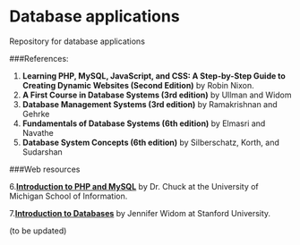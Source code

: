 Database applications
============

Repository for database applications

###References:
1. **Learning PHP, MySQL, JavaScript, and CSS: A Step-by-Step Guide to Creating Dynamic Websites (Second Edition)** by Robin Nixon. 
2. **A First Course in Database Systems (3rd edition)** by Ullman and Widom
3. **Database Management Systems (3rd edition)** by Ramakrishnan and Gehrke
4. **Fundamentals of Database Systems (6th edition)** by Elmasri and Navathe
5. **Database System Concepts (6th edition)** by Silberschatz, Korth, and Sudarshan


###Web resources

6.**[Introduction to PHP and MySQL](http://www.php-intro.com/)** by Dr. Chuck at the University of Michigan School of Information.

7.**[Introduction to Databases](https://class.stanford.edu/courses/Home/Databases/Engineering/about)** by Jennifer Widom at Stanford University.

(to be updated)
